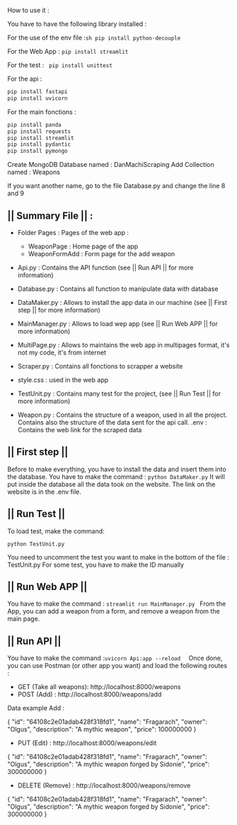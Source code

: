 How to use it :

You have to have the following library installed :

For the use of the env file :```sh pip install python-decouple```

For the Web App : ```pip install streamlit```

For the test : ``` pip install unittest```

For the api : 
```sh
pip install fastapi
pip install uvicorn
```
For the main fonctions : 
```sh
pip install panda
pip install requests
pip install streamlit
pip install pydantic
pip install pymongo
```
Create MongoDB Database named : DanMachiScraping
Add Collection named : Weapons


If you want another name, go to the file Database.py and change the line 8 and 9

## || Summary File || : 

- Folder Pages :  Pages of the web app :
   - WeaponPage : Home page of the app
   -  WeaponFormAdd : Form page for the add weapon
- Api.py : Contains the API function (see || Run API || for more information)
- Database.py : Contains all function to manipulate data with database

- DataMaker.py : Allows to install the app data in our machine (see || First step || for more information)
- MainManager.py : Allows to load wep app (see || Run Web APP || for more information)
- MultiPage.py :  Allows to maintains the web app in multipages format, it's not my code, it's from internet
- Scraper.py : Contains all fonctions to scrapper a website
- style.css :  used in the web app
- TestUnit.py : Contains many test for the project, (see || Run Test || for more information)
- Weapon.py : Contains the structure of a weapon, used in all the project. Contains also the structure of the data sent for the api call.
.env : Contains the web link for the scraped data


## || First step ||
Before to make everything, you have to install the data and insert them into the database.
You have to make the command : ``` python DataMaker.py ```
It will put inside the database all the data took on the website.
The link on the website is in the .env file.



## || Run Test ||

To load test, make the command:

```python TestUnit.py ```

You need to uncomment the test you want to make in the bottom of the file : TestUnit.py
For some test, you have to make the ID manually 

## || Run Web APP ||

 You have to make the command : ```streamlit run MainManager.py ```
From the App, you can add a weapon from a form, and remove a weapon from the main page.

## || Run API ||

You have to make the command :``` uvicorn Api:app --reload   ```
Once done, you can use Postman (or other app you want) and load the following routes :

- GET (Take all weapons): http://localhost:8000/weapons 
- POST (Add) : http://localhost:8000/weapons/add

Data example Add : 

{
    "id": "64108c2e01adab428f318fd1",
    "name": "Fragarach",
    "owner": "Olgus",
    "description": "A mythic weapon",
    "price": 100000000
}

- PUT (Edit) : http://localhost:8000/weapons/edit

{
    "id": "64108c2e01adab428f318fd1",
    "name": "Fragarach",
    "owner": "Olgus",
    "description": "A mythic weapon forged by Sidonie",
    "price": 300000000
}
- DELETE (Remove) : http://localhost:8000/weapons/remove

{
    "id": "64108c2e01adab428f318fd1",
    "name": "Fragarach",
    "owner": "Olgus",
    "description": "A mythic weapon forged by Sidonie",
    "price": 300000000
}

